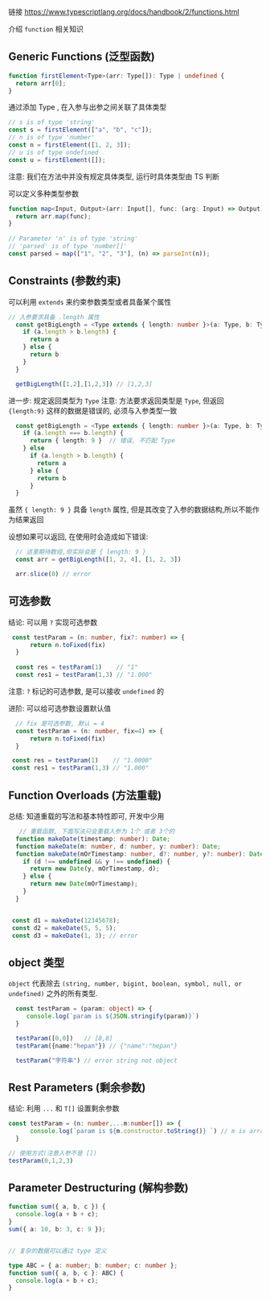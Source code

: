 链接 https://www.typescriptlang.org/docs/handbook/2/functions.html

介绍 `function` 相关知识

## Generic Functions (泛型函数)

```ts
function firstElement<Type>(arr: Type[]): Type | undefined {
  return arr[0];
}
```

通过添加 Type , 在入参与出参之间关联了具体类型

```ts
// s is of type 'string'
const s = firstElement(["a", "b", "c"]);
// n is of type 'number'
const n = firstElement([1, 2, 3]);
// u is of type undefined
const u = firstElement([]);
```

注意: 我们在方法中并没有规定具体类型, 运行时具体类型由 TS 判断

可以定义多种类型参数

```ts
function map<Input, Output>(arr: Input[], func: (arg: Input) => Output): Output[] {
  return arr.map(func);
}
 
// Parameter 'n' is of type 'string'
// 'parsed' is of type 'number[]'
const parsed = map(["1", "2", "3"], (n) => parseInt(n));
```

## Constraints (参数约束)

可以利用 `extends` 来约束参数类型或者具备某个属性

```ts
// 入参要求具备 .length 属性
  const getBigLength = <Type extends { length: number }>(a: Type, b: Type) => {
    if (a.length > b.length) {
      return a
    } else {
      return b
    }
  }

  getBigLength([1,2],[1,2,3]) // [1,2,3]
```

进一步: 规定返回类型为 `Type`
注意: 方法要求返回类型是 `Type`, 但返回 `{length:9}` 这样的数据是错误的, 必须与入参类型一致

```ts
  const getBigLength = <Type extends { length: number }>(a: Type, b: Type): Type => {
    if (a.length === b.length) {
      return { length: 9 }  // 错误, 不匹配 Type
    } else
      if (a.length > b.length) {
        return a
      } else {
        return b
      }
  }
```

虽然 `{ length: 9 }` 具备 `length` 属性, 但是其改变了入参的数据结构,所以不能作为结果返回

设想如果可以返回, 在使用时会造成如下错误:

```ts
  // 这里期待数组,但实际会是 { length: 9 }
  const arr = getBigLength([1, 2, 4], [1, 2, 3])

  arr.slice(0) // error
```

## 可选参数

结论: 可以用 `?` 实现可选参数

```ts
 const testParam = (n: number, fix?: number) => {
      return n.toFixed(fix)
  }
  
  const res = testParam(1)    // "1" 
  const res1 = testParam(1,3) // "1.000"
```
注意: `?` 标记的可选参数, 是可以接收 `undefined` 的


进阶: 可以给可选参数设置默认值

```ts
  // fix 是可选参数, 默认 = 4
  const testParam = (n: number, fix=4) => {
      return n.toFixed(fix)
  }

 const res = testParam(1)    // "1.0000"
 const res1 = testParam(1,3) // "1.000"

```

## Function Overloads (方法重载)

总结: 知道重载的写法和基本特性即可, 开发中少用

```ts
   // 重载函数, 下面写法只会重载入参为 1个 或者 3个的
  function makeDate(timestamp: number): Date;
  function makeDate(m: number, d: number, y: number): Date;
  function makeDate(mOrTimestamp: number, d?: number, y?: number): Date {
    if (d !== undefined && y !== undefined) {
      return new Date(y, mOrTimestamp, d);
    } else {
      return new Date(mOrTimestamp);
    }
  }


 const d1 = makeDate(12345678);
 const d2 = makeDate(5, 5, 5);
 const d3 = makeDate(1, 3); // error

```


## object 类型

`object` 代表除去 `(string, number, bigint, boolean, symbol, null, or undefined)` 之外的所有类型.

```ts
  const testParam = (param: object) => {
     console.log(`param is ${JSON.stringify(param)}`)
  }

  testParam([0,0])   // [0,0]
  testParam({name:"hepan"}) // {"name":"hepan"}

  testParam("字符串") // error string not object

```

## Rest Parameters (剩余参数)

结论: 利用 `...` 和 `T[]` 设置剩余参数

```ts
const testParam = (n: number,...m:number[]) => {
      console.log(`param is ${m.constructor.toString()} `) // m is array
  }

// 使用方式(注意入参不是 [])
testParam(0,1,2,3) 
```

## Parameter Destructuring (解构参数)

```ts
function sum({ a, b, c }) {
  console.log(a + b + c);
}
sum({ a: 10, b: 3, c: 9 });


// 复杂的数据可以通过 type 定义

type ABC = { a: number; b: number; c: number };
function sum({ a, b, c }: ABC) {
  console.log(a + b + c);
}
```

